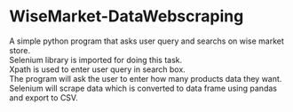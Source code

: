 # WiseMarket-DataWebscraping
A simple python program that asks user query and searchs on wise market store.<br>
Selenium library is imported for doing this task.<br>
Xpath is used to enter user query in search box. <br>
The program will ask the user to enter how many products data they want.<br>
Selenium will scrape data which is converted to data frame using pandas and export to CSV.
